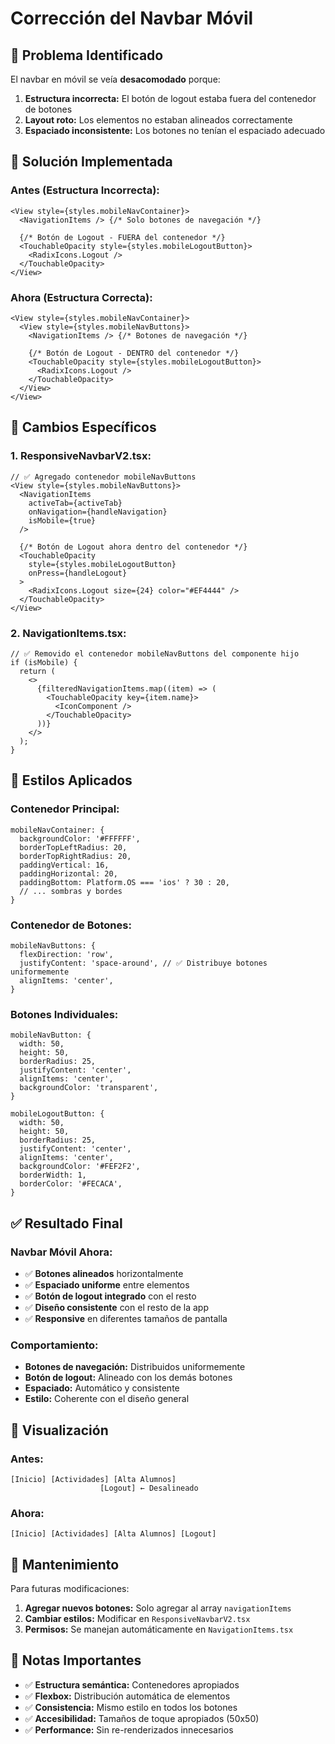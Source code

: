 # Corrección del Navbar Móvil

## 🐛 Problema Identificado

El navbar en móvil se veía **desacomodado** porque:

1. **Estructura incorrecta:** El botón de logout estaba fuera del contenedor de botones
2. **Layout roto:** Los elementos no estaban alineados correctamente
3. **Espaciado inconsistente:** Los botones no tenían el espaciado adecuado

## 🔧 Solución Implementada

### **Antes (Estructura Incorrecta):**
```tsx
<View style={styles.mobileNavContainer}>
  <NavigationItems /> {/* Solo botones de navegación */}
  
  {/* Botón de Logout - FUERA del contenedor */}
  <TouchableOpacity style={styles.mobileLogoutButton}>
    <RadixIcons.Logout />
  </TouchableOpacity>
</View>
```

### **Ahora (Estructura Correcta):**
```tsx
<View style={styles.mobileNavContainer}>
  <View style={styles.mobileNavButtons}>
    <NavigationItems /> {/* Botones de navegación */}
    
    {/* Botón de Logout - DENTRO del contenedor */}
    <TouchableOpacity style={styles.mobileLogoutButton}>
      <RadixIcons.Logout />
    </TouchableOpacity>
  </View>
</View>
```

## 📱 Cambios Específicos

### **1. ResponsiveNavbarV2.tsx:**
```tsx
// ✅ Agregado contenedor mobileNavButtons
<View style={styles.mobileNavButtons}>
  <NavigationItems 
    activeTab={activeTab}
    onNavigation={handleNavigation}
    isMobile={true}
  />
  
  {/* Botón de Logout ahora dentro del contenedor */}
  <TouchableOpacity
    style={styles.mobileLogoutButton}
    onPress={handleLogout}
  >
    <RadixIcons.Logout size={24} color="#EF4444" />
  </TouchableOpacity>
</View>
```

### **2. NavigationItems.tsx:**
```tsx
// ✅ Removido el contenedor mobileNavButtons del componente hijo
if (isMobile) {
  return (
    <>
      {filteredNavigationItems.map((item) => (
        <TouchableOpacity key={item.name}>
          <IconComponent />
        </TouchableOpacity>
      ))}
    </>
  );
}
```

## 🎨 Estilos Aplicados

### **Contenedor Principal:**
```tsx
mobileNavContainer: {
  backgroundColor: '#FFFFFF',
  borderTopLeftRadius: 20,
  borderTopRightRadius: 20,
  paddingVertical: 16,
  paddingHorizontal: 20,
  paddingBottom: Platform.OS === 'ios' ? 30 : 20,
  // ... sombras y bordes
}
```

### **Contenedor de Botones:**
```tsx
mobileNavButtons: {
  flexDirection: 'row',
  justifyContent: 'space-around', // ✅ Distribuye botones uniformemente
  alignItems: 'center',
}
```

### **Botones Individuales:**
```tsx
mobileNavButton: {
  width: 50,
  height: 50,
  borderRadius: 25,
  justifyContent: 'center',
  alignItems: 'center',
  backgroundColor: 'transparent',
}

mobileLogoutButton: {
  width: 50,
  height: 50,
  borderRadius: 25,
  justifyContent: 'center',
  alignItems: 'center',
  backgroundColor: '#FEF2F2',
  borderWidth: 1,
  borderColor: '#FECACA',
}
```

## ✅ Resultado Final

### **Navbar Móvil Ahora:**
- ✅ **Botones alineados** horizontalmente
- ✅ **Espaciado uniforme** entre elementos
- ✅ **Botón de logout integrado** con el resto
- ✅ **Diseño consistente** con el resto de la app
- ✅ **Responsive** en diferentes tamaños de pantalla

### **Comportamiento:**
- **Botones de navegación:** Distribuidos uniformemente
- **Botón de logout:** Alineado con los demás botones
- **Espaciado:** Automático y consistente
- **Estilo:** Coherente con el diseño general

## 📱 Visualización

### **Antes:**
```
[Inicio] [Actividades] [Alta Alumnos]
                    [Logout] ← Desalineado
```

### **Ahora:**
```
[Inicio] [Actividades] [Alta Alumnos] [Logout]
```

## 🔄 Mantenimiento

Para futuras modificaciones:

1. **Agregar nuevos botones:** Solo agregar al array `navigationItems`
2. **Cambiar estilos:** Modificar en `ResponsiveNavbarV2.tsx`
3. **Permisos:** Se manejan automáticamente en `NavigationItems.tsx`

## 📝 Notas Importantes

- ✅ **Estructura semántica:** Contenedores apropiados
- ✅ **Flexbox:** Distribución automática de elementos
- ✅ **Consistencia:** Mismo estilo en todos los botones
- ✅ **Accesibilidad:** Tamaños de toque apropiados (50x50)
- ✅ **Performance:** Sin re-renderizados innecesarios 